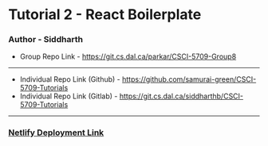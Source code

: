 # Tutorial 2 - React Boilerplate

### Author - Siddharth

- Group Repo Link - https://git.cs.dal.ca/parkar/CSCI-5709-Group8
---
- Individual Repo Link (Github) - https://github.com/samurai-green/CSCI-5709-Tutorials
- Individual Repo Link (Gitlab) - https://git.cs.dal.ca/siddharthb/CSCI-5709-Tutorials
---

### [Netlify Deployment Link](https://main--wonderful-squirrel-1adaea.netlify.app/)
